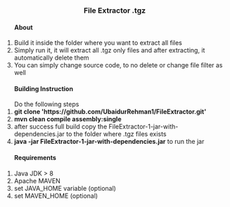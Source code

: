<h3 align="center">File Extractor .tgz</h3>
<ol>
	<h4>About</h4>
	<li>Build it inside the folder where you want to extract all files</li>
	<li>Simply run it, it will extract all .tgz only files and after extracting, it automatically delete them</li>
	<li>You can simply change source code, to no delete or change file filter as well</li>
</ol>
<ol>
	<h4>Building Instruction</h4>
	Do the following steps
	<li><strong>git clone 'https://github.com/UbaidurRehman1/FileExtractor.git'</strong></li>
	<li><strong>mvn clean compile assembly:single</strong></li>
	<li>after success full build copy the FileExtractor-1-jar-with-dependencies.jar to the folder where .tgz files exists</li>
	<li><strong>java -jar FileExtractor-1-jar-with-dependencies.jar</strong> to run the jar</li>
</ol>
<ol>
	<h4>Requirements</h4>
	<li>Java JDK > 8</li>
	<li>Apache MAVEN</li>
	<li>set JAVA_HOME variable (optional)</li>
	<li>set MAVEN_HOME (optional)</li>
</ol>
